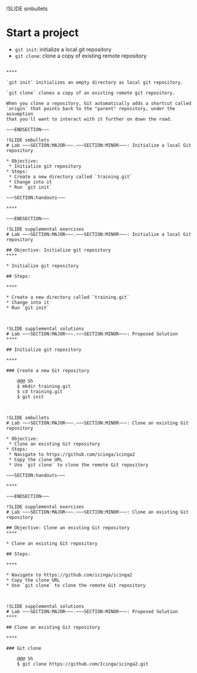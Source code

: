 !SLIDE smbullets
# Start a project

* `git init`: initialize a local git repository
* `git clone`: clone a copy of existing remote repository

~~~SECTION:handouts~~~

****

`git init` initializes an empty directory as local git repository.

`git clone` clones a copy of an existing remote git repository.

When you clone a repository, Git automatically adds a shortcut called
`origin` that points back to the "parent" repository, under the assumption
that you'll want to interact with it further on down the road.

~~~ENDSECTION~~~

!SLIDE smbullets
# Lab ~~~SECTION:MAJOR~~~.~~~SECTION:MINOR~~~: Initialize a local Git repository

* Objective:
 * Initialize git repository
* Steps:
 * Create a new directory called `training.git`
 * Change into it
 * Run `git init`

~~~SECTION:handouts~~~

****

~~~ENDSECTION~~~

!SLIDE supplemental exercises
# Lab ~~~SECTION:MAJOR~~~.~~~SECTION:MINOR~~~: Initialize a local Git repository

## Objective: Initialize git repository
****

* Initialize git repository

## Steps:

****

* Create a new directory called `training.git`
* Change into it
* Run `git init`



!SLIDE supplemental solutions
# Lab ~~~SECTION:MAJOR~~~.~~~SECTION:MINOR~~~: Proposed Solution
****

## Initialize git repository

****

### Create a new Git repository

    @@@ Sh
    $ mkdir training.git
    $ cd training.git
    $ git init



!SLIDE smbullets
# Lab ~~~SECTION:MAJOR~~~.~~~SECTION:MINOR~~~: Clone an existing Git repository

* Objective:
 * Clone an existing Git repository
* Steps:
 * Navigate to https://github.com/icinga/icinga2
 * Copy the clone URL
 * Use `git clone` to clone the remote Git repository

~~~SECTION:handouts~~~

****

~~~ENDSECTION~~~

!SLIDE supplemental exercises
# Lab ~~~SECTION:MAJOR~~~.~~~SECTION:MINOR~~~: Clone an existing Git repository

## Objective: Clone an existing Git repository
****

* Clone an existing Git repository

## Steps:

****

* Navigate to https://github.com/icinga/icinga2
* Copy the clone URL
* Use `git clone` to clone the remote Git repository



!SLIDE supplemental solutions
# Lab ~~~SECTION:MAJOR~~~.~~~SECTION:MINOR~~~: Proposed Solution
****

## Clone an existing Git repository

****

### Git clone

    @@@ Sh
    $ git clone https://github.com/Icinga/icinga2.git

